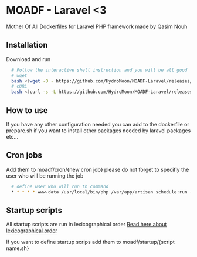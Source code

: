 
# MOADF - Laravel <3

Mother Of All Dockerfiles for Laravel PHP framework made by Qasim Nouh

## Installation

Download and run

```bash
  # Follow the interactive shell instruction and you will be all good
  # wget
  bash <(wget -O - https://github.com/HydroMoon/MOADF-Laravel/releases/download/1.1.0-dev/start.sh)
  # cURL
  bash <(curl -s -L https://github.com/HydroMoon/MOADF-Laravel/releases/download/1.1.0-dev/start.sh)
```

## How to use

If you have any other configuration needed you can add to the dockerfile or prepare.sh if you want to install other packages needed by laravel packages etc...


## Cron jobs

Add them to moadf/cron/{new cron job}
please do not forget to specifiy the user who will be running the job

```bash
  # define user who will run th command
  * * * * * www-data /usr/local/bin/php /var/app/artisan schedule:run --verbose --no-interaction >> /dev/null 2>&1
```
    
## Startup scripts

All startup scripts are run in lexicographical order [Read here about lexicographical order](https://stackoverflow.com/questions/45950646/what-is-lexicographical-order)

If you want to define startup scrips add them to moadf/startup/{script name.sh}
